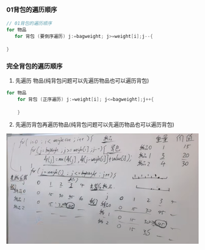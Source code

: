 ### 01背包的遍历顺序
```go
// 01背包的遍历顺序
for 物品
   for 背包 (要倒序遍历) j:=bagweight; j>=weight[i];j--{
	   
}

```

### 完全背包的遍历顺序
1. 先遍历 物品(纯背包问题可以先遍历物品也可以遍历背包)
```go
for 物品
    for 背包 (正序遍历) j:=weight[i]; j<=bagweight];j++{
    
    }
```

2. 先遍历背包再遍历物品(纯背包问题可以先遍历物品也可以遍历背包)

![img.png](img.png)